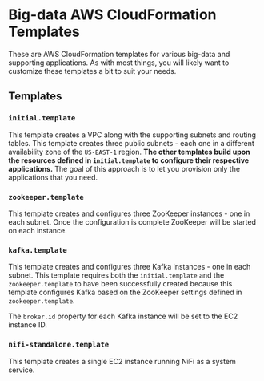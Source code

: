 # Big-data AWS CloudFormation Templates

These are AWS CloudFormation templates for various big-data and supporting applications. As with most things, you will likely want to customize these templates a bit to suit your needs.

## Templates

### `initial.template`

This template creates a VPC along with the supporting subnets and routing tables. This template creates three public subnets - each one in a different availability zone of the `US-EAST-1` region. **The other templates build upon the resources defined in `initial.template` to configure their respective applications.** The goal of this approach is to let you provision only the applications that you need.

### `zookeeper.template`

This template creates and configures three ZooKeeper instances - one in each subnet. Once the configuration is complete ZooKeeper will be started on each instance.

### `kafka.template`

This template creates and configures three Kafka instances - one in each subnet. This template requires both the `initial.template` and the `zookeeper.template` to have been successfully created because this template configures Kafka based on the ZooKeeper settings defined in `zookeeper.template`.

The `broker.id` property for each Kafka instance will be set to the EC2 instance ID.

### `nifi-standalone.template`

This template creates a single EC2 instance running NiFi as a system service.
